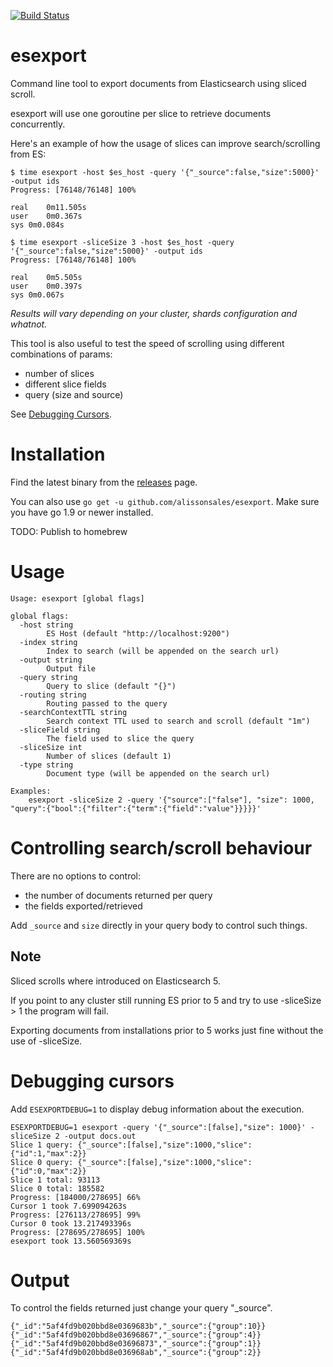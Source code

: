 [![Build Status](https://travis-ci.org/alissonsales/esexport.svg?branch=master)](https://travis-ci.org/alissonsales/esexport)

# esexport

Command line tool to export documents from Elasticsearch using sliced scroll.

esexport will use one goroutine per slice to retrieve documents concurrently.

Here's an example of how the usage of slices can improve search/scrolling from ES:

```
$ time esexport -host $es_host -query '{"_source":false,"size":5000}' -output ids
Progress: [76148/76148] 100%

real	0m11.505s
user	0m0.367s
sys	0m0.084s

$ time esexport -sliceSize 3 -host $es_host -query '{"_source":false,"size":5000}' -output ids 
Progress: [76148/76148] 100%

real	0m5.505s
user	0m0.397s
sys	0m0.067s
```

*Results will vary depending on your cluster, shards configuration and whatnot.*

This tool is also useful to test the speed of scrolling using different combinations of params:

* number of slices
* different slice fields
* query (size and source)

See [Debugging Cursors](#debugging-cursors).

# Installation

Find the latest binary from the [releases](https://github.com/alissonsales/esexport/releases) page.

You can also use `go get -u github.com/alissonsales/esexport`. Make sure you have go 1.9 or newer installed.

TODO: Publish to homebrew

# Usage

```
Usage: esexport [global flags]

global flags:
  -host string
    	ES Host (default "http://localhost:9200")
  -index string
    	Index to search (will be appended on the search url)
  -output string
    	Output file
  -query string
    	Query to slice (default "{}")
  -routing string
    	Routing passed to the query
  -searchContextTTL string
    	Search context TTL used to search and scroll (default "1m")
  -sliceField string
    	The field used to slice the query
  -sliceSize int
    	Number of slices (default 1)
  -type string
    	Document type (will be appended on the search url)

Examples:
	esexport -sliceSize 2 -query '{"source":["false"], "size": 1000, "query":{"bool":{"filter":{"term":{"field":"value"}}}}}'
```

# Controlling search/scroll behaviour

There are no options to control:

* the number of documents returned per query
* the fields exported/retrieved

Add `_source` and `size` directly in your query body to control such things.

## Note

Sliced scrolls where introduced on Elasticsearch 5.

If you point to any cluster still running ES prior to 5 and try to use -sliceSize > 1 the program will fail.

Exporting documents from installations prior to 5 works just fine without the use of -sliceSize.

# Debugging cursors

Add `ESEXPORTDEBUG=1` to display debug information about the execution.

```
ESEXPORTDEBUG=1 esexport -query '{"_source":[false],"size": 1000}' -sliceSize 2 -output docs.out
Slice 1 query: {"_source":[false],"size":1000,"slice":{"id":1,"max":2}}
Slice 0 query: {"_source":[false],"size":1000,"slice":{"id":0,"max":2}}
Slice 1 total: 93113
Slice 0 total: 185582
Progress: [184000/278695] 66%
Cursor 1 took 7.699094263s
Progress: [276113/278695] 99%
Cursor 0 took 13.217493396s
Progress: [278695/278695] 100%
esexport took 13.560569369s
```

# Output

To control the fields returned just change your query "_source".

```
{"_id":"5af4fd9b020bbd8e0369683b","_source":{"group":10}}
{"_id":"5af4fd9b020bbd8e03696867","_source":{"group":4}}
{"_id":"5af4fd9b020bbd8e03696873","_source":{"group":1}}
{"_id":"5af4fd9b020bbd8e036968ab","_source":{"group":2}}
```
